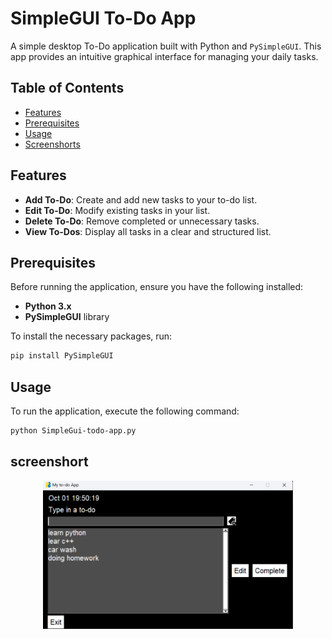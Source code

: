 # SimpleGUI To-Do App

A simple desktop To-Do application built with Python and `PySimpleGUI`. This app provides an intuitive graphical interface for managing your daily tasks.

## Table of Contents


- [Features](#features)
- [Prerequisites](#prerequisites)
- [Usage](#usage)
- [Screenshorts](#screenshort)

## Features

- **Add To-Do**: Create and add new tasks to your to-do list.
- **Edit To-Do**: Modify existing tasks in your list.
- **Delete To-Do**: Remove completed or unnecessary tasks.
- **View To-Dos**: Display all tasks in a clear and structured list.

## Prerequisites

Before running the application, ensure you have the following installed:

- **Python 3.x**
- **PySimpleGUI** library

To install the necessary packages, run:

```bash
pip install PySimpleGUI
```

## Usage
To run the application, execute the following command:
```bash
python SimpleGui-todo-app.py
```
## screenshort
<div align="center">
	<img src="Todo.png" width="400"/>
</div>









